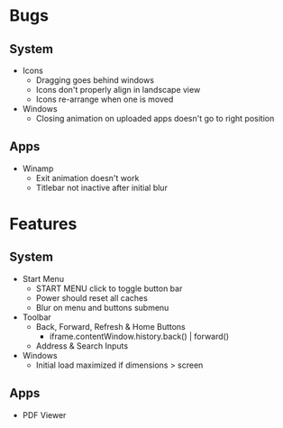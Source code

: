 # Bugs

## System

- Icons
  - Dragging goes behind windows
  - Icons don't properly align in landscape view
  - Icons re-arrange when one is moved
- Windows
  - Closing animation on uploaded apps doesn't go to right position

## Apps

- Winamp
  - Exit animation doesn't work
  - Titlebar not inactive after initial blur

# Features

## System

- Start Menu
  - START MENU click to toggle button bar
  - Power should reset all caches
  - Blur on menu and buttons submenu
- Toolbar
  - Back, Forward, Refresh & Home Buttons
    - iframe.contentWindow.history.back() | forward()
  - Address & Search Inputs
- Windows
  - Initial load maximized if dimensions > screen

## Apps

- PDF Viewer
